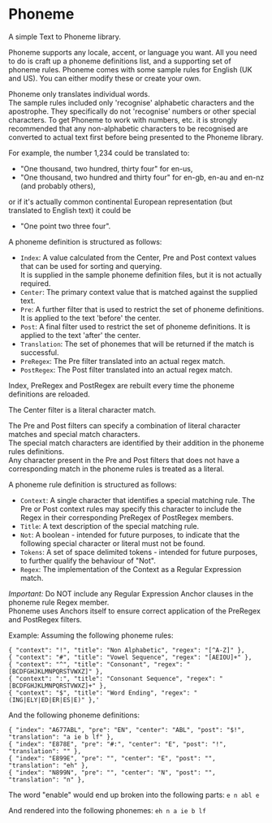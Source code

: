 ﻿Phoneme
=======

A simple Text to Phoneme library.

Phoneme supports any locale, accent, or language you want.  All you need to do is craft up a phoneme definitions list, and a supporting set of phoneme rules.
Phoneme comes with some sample rules for English (UK and US).  You can either modify these or create your own.

Phoneme only translates individual words.  
The sample rules included only 'recognise' alphabetic characters and the apostrophe.  They specifically do not 'recognise' numbers or other special characters.
To get Phoneme to work with numbers, etc. it is strongly recommended that any non-alphabetic characters to be recognised are converted to actual text first before being presented to the Phoneme library.  

For example, the number 1,234 could be translated to:

* "One thousand, two hundred, thirty four" for en-us, 
* "One thousand, two hundred and thirty four" for en-gb, en-au and en-nz (and probably others), 

or if it's actually common continental European representation (but translated to English text) it could be

* "One point two three four".

A phoneme definition is structured as follows:

* `Index`: A value calculated from the Center, Pre and Post context values that can be used for sorting and querying.  
It is supplied in the sample phoneme definition files, but it is not actually required.
* `Center`: The primary context value that is matched against the supplied text.
* `Pre`: A further filter that is used to restrict the set of phoneme definitions.  It is applied to the text 'before' the center.
* `Post`: A final filter used to restrict the set of phoneme definitions.  It is applied to the text 'after' the center.
* `Translation`: The set of phonemes that will be returned if the match is successful.
* `PreRegex`: The Pre filter translated into an actual regex match.
* `PostRegex`: The Post filter translated into an actual regex match.

Index, PreRegex and PostRegex are rebuilt every time the phoneme definitions are reloaded.

The Center filter is a literal character match.

The Pre and Post filters can specify a combination of literal character matches and special match characters.  
The special match characters are identified by their addition in the phoneme rules definitions.  
Any character present in the Pre and Post filters that does not have a corresponding match in the phoneme rules is treated as a literal.

A phoneme rule definition is structured as follows:

* `Context`: A single character that identifies a special matching rule.  The Pre or Post context rules may specify this character to include the Regex in their corresponding PreRegex of PostRegex members. 
* `Title`: A text description of the special matching rule.
* `Not`: A boolean - intended for future purposes, to indicate that the following special character or literal must not be found.
* `Tokens`: A set of space delimited tokens - intended for future purposes, to further qualify the behaviour of "Not".
* `Regex`: The implementation of the Context as a Regular Expression match.

*Important:* Do NOT include any Regular Expression Anchor clauses in the phoneme rule Regex member.  
Phoneme uses Anchors itself to ensure correct application of the PreRegex and PostRegex filters.

Example:
Assuming the following phoneme rules:
```
{ "context": "!", "title": "Non Alphabetic", "regex": "[^A-Z]" },
{ "context": "#", "title": "Vowel Sequence", "regex": "[AEIOU]+" },
{ "context": "^", "title": "Consonant", "regex": "[BCDFGHJKLMNPQRSTVWXZ]" },
{ "context": ":", "title": "Consonant Sequence", "regex": "[BCDFGHJKLMNPQRSTVWXZ]+" },
{ "context": "$", "title": "Word Ending", "regex": "(ING|ELY|ED|ER|ES|E)" },'
```
And the following phoneme definitions:
```
{ "index": "A677ABL", "pre": "EN", "center": "ABL", "post": "$!", "translation": "a ie b lf" },
{ "index": "E878E", "pre": "#:", "center": "E", "post": "!", "translation": "" },
{ "index": "E899E", "pre": "", "center": "E", "post": "", "translation": "eh" },
{ "index": "N899N", "pre": "", "center": "N", "post": "", "translation": "n" },
```
The word "enable" would end up broken into the following parts:
`e n abl e`

And rendered into the following phonemes:
`eh n a ie b lf`
